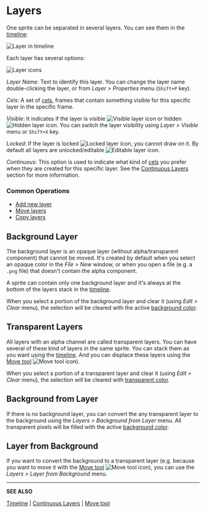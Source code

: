 # Layers

One sprite can be separated in several layers. You can see them
in the [timeline](timeline.md):

![Layer in timeline](layers/layer-in-timeline.png)

Each layer has several options:

![Layer icons](layers/layer-options.png)

*Layer Name*: Text to identify this layer.  You can change the layer
name double-clicking the layer, or from *Layer > Properties* menu (`Shift+P` key).

*Cels*: A set of [cels](cel.md), frames that contain something
visible for this specific layer in the specific frame.

*Visible*: It indicates if the layer is visible ![Visible layer icon](layers/visible-layer.png)
or hidden ![Hidden layer icon](layers/hidden-layer.png). You can switch the layer visibility
using *Layer > Visible* menu or `Shift+X` key.

*Locked*: If the layer is locked ![Locked layer icon](layers/locked-layer.png), you cannot draw on it.
By default all layers are unlocked/editable ![Editable layer icon](layers/editable-layer.png).

*Continuous*: This option is used to indicate what kind
of [cels](cel.md) you prefer when they are created for this
specific layer. See the [Continuous Layers](continuous-layers.md)
section for more information.

### Common Operations

* [Add new layer](new-layer.md)
* [Move layers](move-layers.md)
* [Copy layers](copy-layers.md)

## Background Layer

The background layer is an opaque layer (without alpha/transparent
component) that cannot be moved. It's created by default when you
select an opaque color in the *File > New* window, or when you open a
file (e.g. a `.png` file) that doesn't contain the alpha component.

A sprite can contain only one background layer and it's always at the
bottom of the layers stack in the [timeline](timeline.md).

When you select a portion of the background layer and clear it (using
*Edit > Clear* menu), the selection will be cleared with the active
[background color](color-bar.md).

## Transparent Layers

All layers with an alpha channel are called transparent layers.
You can have several of these kind of layers in the same sprite.
You can stack them as you want using the [timeline](timeline.md).
And you can displace these layers using the [Move tool](move-tool.md) ![Move tool icon](tools/move-tool.png)).

When you select a portion of a transparent layer and clear it (using
*Edit > Clear* menu), the selection will be cleared with
[transparent color](transparent-color.md).

## Background from Layer

If there is no background layer, you can convert the any transparent
layer to the background using the *Layers > Background from Layer*
menu. All transparent pixels will be filled with the active
[background color](color-bar.md#background-color).

## Layer from Background

If you want to convert the background to a transparent layer
(e.g. because you want to move it with the [Move tool](move-tool.md)
![Move tool icon](tools/move-tool.png)), you can use the *Layers >
Layer from Background* menu.

---

**SEE ALSO**

[Timeline](timeline.md) |
[Continuous Layers](continuous-layers.md) |
[Move tool](move-tool.md)
